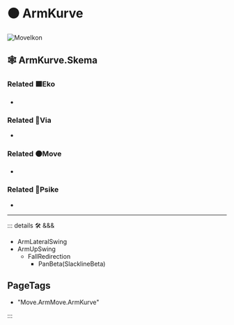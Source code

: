 # 🟠 <move>ArmKurve</move>

![MoveIkon](/Move/Move_Ikon.png)

## 🕸 ArmKurve.Skema

### Related 🟩<eko>Eko</eko>

-

### Related 🔻<via>Via</via>

-

### Related 🟠<move>Move</move>

-

### Related 💜<psike>Psike</psike>

-

---

<!-- =================================================== -->
<!-- =================================================== -->
<!-- =================================================== -->
<!-- =================================================== -->
<!-- =================================================== -->
::: details 🛠 <dev>&&&</dev>

- ArmLateralSwing
- ArmUpSwing
    - FallRedirection
        - PanBeta(SlacklineBeta)

<h2>PageTags</h2>

- "Move.ArmMove.ArmKurve"

:::
